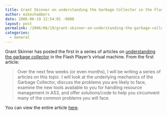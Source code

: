 ```yaml
---
title: Grant Skinner on understanding the Garbage Collector in the Flash Player
author: mikechambers
date: 2006-06-19 12:54:01 -0800
layout: post
permalink: /2006/06/19/grant-skinner-on-understanding-the-garbage-collector-in-the-flash-player/
categories:
  - General
---
```



Grant Skinner has posted the first in a series of articles on [understanding the garbage collector][1] in the Flash Player&#8217;s virtual machine. From the first article:

> Over the next few weeks (or even months), I will be writing a series of articles on this topic. I will look at the underlying mechanics of the Garbage Collector, discuss the problems you are likely to face, examine the new tools available to you for handling resource management in AS3, and offer solutions/code to help you circumvent many of the common problems you will face.

You can view the entire article [here][1].

 [1]: http://www.gskinner.com/blog/archives/2006/06/as3_resource_ma.html